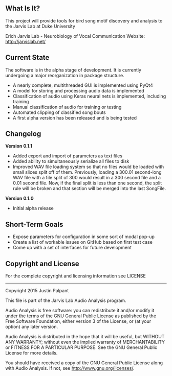 What Is It?
-----------

This project will provide tools for bird song motif discovery and analysis to the Jarvis Lab at Duke University

Erich Jarvis Lab - Neurobiology of Vocal Communication
Website: http://jarvislab.net/


Current State
-------------

The software is in the alpha stage of development.  It is currently undergoing a major
reorganization in package structure.

- A nearly complete, multithreaded GUI is implemented using PyQt4
- A model for storing and processing audio data is implemented
- Classification of audio using Keras neural nets is implemented, including training
- Manual classification of audio for training or testing
- Automated clipping of classified song bouts
- A first alpha version has been released and is being tested

Changelog
-------------
**Version 0.1.1**
- Added export and import of parameters as text files
- Added ability to simultaneously serialize all files to disk
- Improved WAV file loading system so that no files would be loaded with small slices split off of them.  Previously, loading a 300.01 second-long WAV file with a file split of 300 would result
in a 300 second file and a 0.01 second file.  Now, if the final split is less than one second, the split rule will be broken and that section will be merged into the last SongFile.

**Version 0.1.0**
- Initial alpha release

Short-Term Goals
----------------
- Expose parameters for configuration in some sort of modal pop-up
- Create a list of workable issues on GitHub based on first test case
- Come up with a set of interfaces for future development

Copyright and License
---------------------

For the complete copyright and licensing information see LICENSE

----------------------------------------------
Copyright 2015 Justin Palpant

This file is part of the Jarvis Lab Audio Analysis program.

Audio Analysis is free software: you can redistribute it and/or modify it under the
terms of the GNU General Public License as published by the Free Software
Foundation, either version 3 of the License, or (at your option) any later
version.

Audio Analysis is distributed in the hope that it will be useful, but WITHOUT ANY
WARRANTY; without even the implied warranty of MERCHANTABILITY or FITNESS FOR A
PARTICULAR PURPOSE. See the GNU General Public License for more details.

You should have received a copy of the GNU General Public License along with
Audio Analysis. If not, see http://www.gnu.org/licenses/.